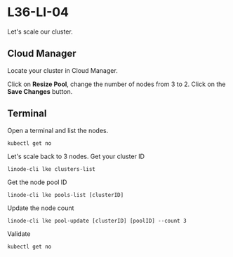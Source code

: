 # L36-LI-04

Let's scale our cluster.

## Cloud Manager

Locate your cluster in Cloud Manager.

Click on **Resize Pool**, change the number of nodes from 3 to 2.  Click on the **Save Changes** button.

## Terminal

Open a terminal and list the nodes.

    kubectl get no

Let's scale back to 3 nodes. Get your cluster ID

    linode-cli lke clusters-list

Get the node pool ID

    linode-cli lke pools-list [clusterID]

Update the node count

    linode-cli lke pool-update [clusterID] [poolID] --count 3

Validate

    kubectl get no